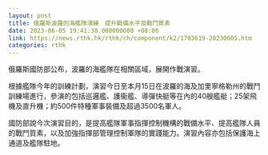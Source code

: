 ```yaml
---
layout: post
title: 俄羅斯波羅的海艦隊演練　提升戰備水平及戰鬥質素
date: 2023-06-05 19:41:38.000000000 +08:00
link: https://news.rthk.hk/rthk/ch/component/k2/1703619-20230605.htm
categories: rthk
---
```


俄羅斯國防部公布，波羅的海艦隊在相關區域，展開作戰演習。

根據艦隊今年的訓練計劃，演習今日至本月15日在波羅的海及加里寧格勒州的戰鬥訓練場進行，參演的包括巡邏艦、護衞艦、導彈快艇等在內的40艘艦艇；25架飛機及直升機；約500件特種軍事裝備及超過3500名軍人。

國防部說今次演習目的，是提高艦隊軍事指揮控制機構的戰備水平、提高艦隊人員的戰鬥質素，以及加強指揮部管理控制軍隊的實踐能力。演習內容亦包括保護海上通道及艦隊駐地。
